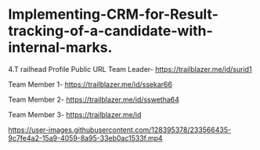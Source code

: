 # Implementing-CRM-for-Result-tracking-of-a-candidate-with-internal-marks.
4.T railhead Profile Public URL
Team Leader-  https://trailblazer.me/id/surid1

Team Member 1- https://trailblazer.me/id/ssekar66

Team Member 2-  https://trailblazer.me/id/sswetha64

Team Member 3- https://trailblazer.me/id


https://user-images.githubusercontent.com/128395378/233566435-9c7fe4a2-15a9-4059-8a95-33eb0ac1533f.mp4

